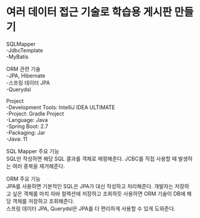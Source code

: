 # 여러 데이터 접근 기술로 학습용 게시판 만들기

SQLMapper  
-JdbcTemplate  
-MyBatis  

ORM 관련 기술  
-JPA, Hibernate  
-스프링 데이터 JPA  
-Querydsl  

Project  
-Development Tools: IntelliJ IDEA ULTIMATE  
-Project: Gradle Project  
-Language: Java  
-Spring Boot: 2.7  
-Packaging: Jar  
-Java: 11  

SQL Mapper 주요 기능  
SQL만 작성하면 해당 SQL 결과를 객체로 매핑해준다. JCBC를 직접 사용할 때 발생하는 여러 중복을 제거해준다.

ORM 주요 기능  
JPA를 사용하면 기본적인 SQL은 JPA가 대신 작성하고 처리해준다. 개발자는 저장하고 싶은 객체를 마치 자바 컬렉션에 저장하고 조회하듯 사용하면 ORM 기술이 DB에 해당 객체를 저장하고 조회해준다.  
스프링 데이터 JPA, Querydsl은 JPA를 더 편리하게 사용할 수 있게 도와준다.  

